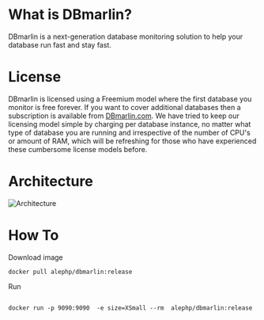 # What is DBmarlin?

DBmarlin is a next-generation database monitoring solution to help your database run fast and stay fast.

# License

DBmarlin is licensed using a Freemium model where the first database you monitor is free forever. If you want to cover additional databases then a subscription is available from [DBmarlin.com](https://www.dbmarlin.com/pricing). We have tried to keep our licensing model simple by charging per database instance, no matter what type of database you are running and irrespective of the number of CPU's or amount of RAM, which will be refreshing for those who have experienced these cumbersome license models before.

# Architecture

![Architecture](https://docs.dbmarlin.com/assets/images/dbmarlin-architecture-88f4261a36579cf80fe24b24fe22f378.svg)

# How To

Download image 

```
docker pull alephp/dbmarlin:release

``` 

Run

``` 

docker run -p 9090:9090  -e size=XSmall --rm  alephp/dbmarlin:release

```

